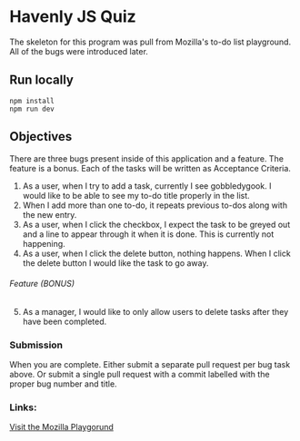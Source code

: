 # Havenly JS Quiz

The skeleton for this program was pull from Mozilla's to-do list playground. All of the bugs were introduced later.


## Run locally

```
npm install
npm run dev
```

## Objectives

There are three bugs present inside of this application and a feature.  The feature is a bonus.  Each of the tasks will be written as Acceptance Criteria.

1. As a user, when I try to add a task, currently I see gobbledygook. I would like to be able to see my to-do title properly in the list.
2. When I add more than one to-do, it repeats previous to-dos along with the new entry.
3. As a user, when I click the checkbox, I expect the task to be greyed out and a line to appear through it when it is done. This is currently not happening.
4. As a user, when I click the delete button, nothing happens.  When I click the delete button I would like the task to go away.
###### Feature (BONUS)
5. As a manager, I would like to only allow users to delete tasks after they have been completed.

### Submission

When you are complete.  Either submit a separate pull request per bug task above. Or submit a single pull request with a commit labelled with the proper bug number and title.

### Links:

[Visit the Mozilla Playgorund](https://mozilladevelopers.github.io/playground)
